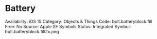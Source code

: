 # Battery

Availability: iOS 15
Category: Objects & Things
Code: bolt.batteryblock.fill
Free: No
Source: Apple SF Symbols
Status: Integrated
Symbol: bolt.batteryblock.fill2x.png